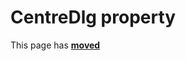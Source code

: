 # CentreDlg property

This page has [**moved**](https://lib-docs.delphidabbler.com/AboutBox/3.6/API/TPJAboutBoxDlg-CentreDlg)